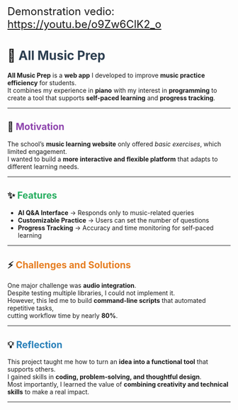 <font size="5">Demonstration vedio: https://youtu.be/o9Zw6ClK2_o </font>  

# 🎵 <span style="color:#2c3e50;">All Music Prep</span>  

**All Music Prep** is a **web app** I developed to improve **music practice efficiency** for students.  
It combines my experience in **piano** with my interest in **programming** to create a tool that supports **self-paced learning** and **progress tracking**.  

---

## 🚀 <span style="color:#8e44ad;">Motivation</span>  
The school’s **music learning website** only offered *basic exercises*, which limited engagement.  
I wanted to build a **more interactive and flexible platform** that adapts to different learning needs.  

---

## ✨ <span style="color:#27ae60;">Features</span>  
- **AI Q&A Interface** → Responds only to music-related queries  
- **Customizable Practice** → Users can set the number of questions  
- **Progress Tracking** → Accuracy and time monitoring for self-paced learning  

---

## ⚡ <span style="color:#e67e22;">Challenges and Solutions</span>  
One major challenge was **audio integration**.  
Despite testing multiple libraries, I could not implement it.  
However, this led me to build **command-line scripts** that automated repetitive tasks,  
cutting workflow time by nearly **80%**.  

---

## 💡 <span style="color:#2980b9;">Reflection</span>  
This project taught me how to turn an **idea into a functional tool** that supports others.  
I gained skills in **coding, problem-solving, and thoughtful design**.  
Most importantly, I learned the value of **combining creativity and technical skills** to make a real impact.  

---

